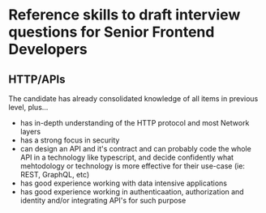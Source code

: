 # Reference skills to draft interview questions for Senior Frontend Developers

## HTTP/APIs

The candidate has already consolidated knowledge of all items in previous level, plus...

* has in-depth understanding of the HTTP protocol and most Network layers
* has a strong focus in security
* can design an API and it's contract and
can probably code the whole API in a technology like typescript, and decide confidently what mehtodology or technology is more effective for their use-case (ie: REST, GraphQL, etc)
* has good experience working with data intensive applications
* has good experience working in authenticaation, authorization and identity and/or integrating API's for such purpose
